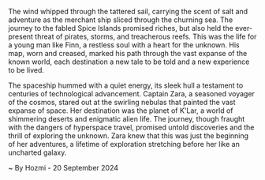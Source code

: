 
The wind whipped through the tattered sail, carrying the scent of salt and adventure as the merchant ship sliced through the churning sea. The journey to the fabled Spice Islands promised riches, but also held the ever-present threat of pirates, storms, and treacherous reefs. This was the life for a young man like Finn, a restless soul with a heart for the unknown. His map, worn and creased, marked his path through the vast expanse of the known world, each destination a new tale to be told and a new experience to be lived.

The spaceship hummed with a quiet energy, its sleek hull a testament to centuries of technological advancement. Captain Zara, a seasoned voyager of the cosmos, stared out at the swirling nebulas that painted the vast expanse of space. Her destination was the planet of K'Lar, a world of shimmering deserts and enigmatic alien life. The journey, though fraught with the dangers of hyperspace travel, promised untold discoveries and the thrill of exploring the unknown. Zara knew that this was just the beginning of her adventures, a lifetime of exploration stretching before her like an uncharted galaxy. 

~ By Hozmi - 20 September 2024
